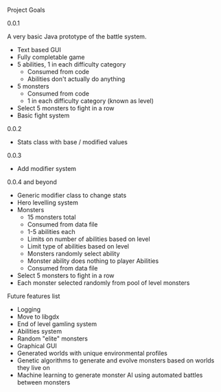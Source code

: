 Project Goals

0.0.1

A very basic Java prototype of the battle system.

- Text based GUI
- Fully completable game
- 5 abilities, 1 in each difficulty category
    - Consumed from code
    - Abilities don't actually do anything 
- 5 monsters
    - Consumed from code
    - 1 in each difficulty category (known as level)
- Select 5 monsters to fight in a row
- Basic fight system


0.0.2

- Stats class with base / modified values

0.0.3

- Add modifier system

0.0.4 and beyond

- Generic modifier class to change stats
- Hero levelling system
- Monsters
    - 15 monsters total
    - Consumed from data file
    - 1-5 abilities each
    - Limits on number of abilities based on level
    - Limit type of abilities based on level
    - Monsters randomly select ability
    - Monster ability does nothing to player
Abilities
    - Consumed from data file
- Select 5 monsters to fight in a row
- Each monster selected randomly from pool of level monsters


Future features list
- Logging
- Move to libgdx
- End of level gamling system
- Abilities system
- Random "elite" monsters
- Graphical GUI
- Generated worlds with unique environmental profiles
- Genetic algorithms to generate and evolve monsters based on worlds they live on
- Machine learning to generate monster AI using automated battles between monsters

